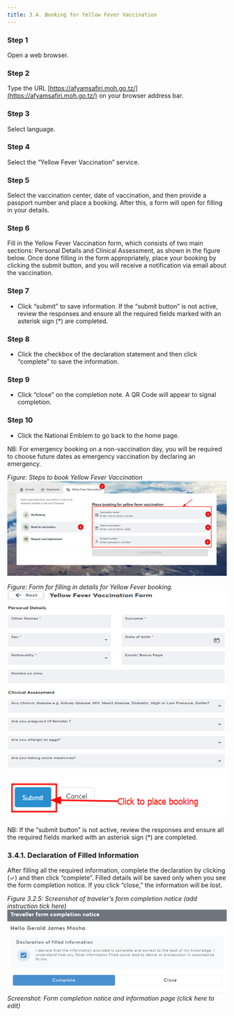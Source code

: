 ```yaml
---
title: 3.4. Booking for Yellow Fever Vaccination
---
```


### Step 1
Open a web browser.

### Step 2
Type the URL [https://afyamsafiri.moh.go.tz/](https://afyamsafiri.moh.go.tz/) on your browser address bar.

### Step 3
Select language.

### Step 4
Select the “Yellow Fever Vaccination” service.

### Step 5
Select the vaccination center, date of vaccination, and then provide a passport number and place a booking. After this, a form will open for filling in your details.

### Step 6
Fill in the Yellow Fever Vaccination form, which consists of two main sections: Personal Details and Clinical Assessment, as shown in the figure below. Once done filling in the form appropriately, place your booking by clicking the submit button, and you will receive a notification via email about the vaccination.

### Step 7
- Click “submit” to save information. If the “submit button” is not active, review the responses and ensure all the required fields marked with an asterisk sign (*) are completed.

### Step 8
- Click the checkbox of the declaration statement and then click “complete” to save the information.

### Step 9
- Click “close” on the completion note. A QR Code will appear to signal completion.

### Step 10
- Click the National Emblem to go back to the home page.

NB: For emergency booking on a non-vaccination day, you will be required to choose future dates as emergency vaccination by declaring an emergency.

_Figure: Steps to book Yellow Fever Vaccination_
![alt text](../../static/img/Picture2.png)

_Figure: Form for filling in details for Yellow Fever booking._
![alt text](../../static/img/Picture3.png)
![alt text](../../static/img/Picture4.png)

NB: If the “submit button” is not active, review the responses and ensure all the required fields marked with an asterisk sign (*) are completed.

### 3.4.1. Declaration of Filled Information

After filling all the required information, complete the declaration by clicking (✓) and then click “complete”. Filled details will be saved only when you see the form completion notice. If you click “close,” the information will be lost.

_Figure 3.2.5: Screenshot of traveler’s form completion notice (add instruction tick here)_
![alt text](../../static/img/Picture5.png)
_Screenshot: Form completion notice and information page (click here to edit)_
